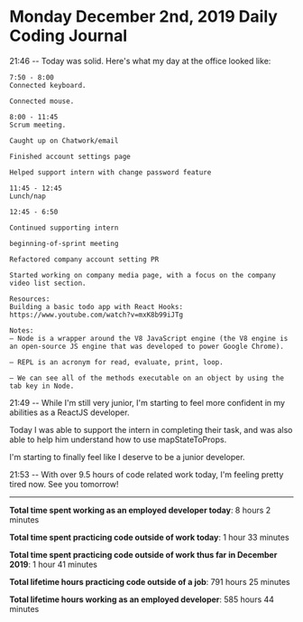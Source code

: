 # Monday December 2nd, 2019 Daily Coding Journal

21:46 -- Today was solid. Here's what my day at the office looked like:
```
7:50 - 8:00
Connected keyboard.

Connected mouse.

8:00 - 11:45
Scrum meeting.

Caught up on Chatwork/email

Finished account settings page

Helped support intern with change password feature

11:45 - 12:45
Lunch/nap

12:45 - 6:50

Continued supporting intern

beginning-of-sprint meeting

Refactored company account setting PR

Started working on company media page, with a focus on the company video list section.

Resources:
Building a basic todo app with React Hooks: https://www.youtube.com/watch?v=mxK8b99iJTg

Notes:
— Node is a wrapper around the V8 JavaScript engine (the V8 engine is an open-source JS engine that was developed to power Google Chrome).

— REPL is an acronym for read, evaluate, print, loop.

— We can see all of the methods executable on an object by using the tab key in Node.
```
21:49 -- While I'm still very junior, I'm starting to feel more confident in my abilities as a ReactJS developer.

Today I was able to support the intern in completing their task, and was also able to help him understand how to use mapStateToProps.

I'm starting to finally feel like I deserve to be a junior developer.

21:53 -- With over 9.5 hours of code related work today, I'm feeling pretty tired now. See you tomorrow!
___
**Total time spent working as an employed developer today**: 8 hours 2 minutes

**Total time spent practicing code outside of work today**: 1 hour 33 minutes

**Total time spent practicing code outside of work thus far in December 2019**: 1 hour 41 minutes

**Total lifetime hours practicing code outside of a job**: 791 hours 25 minutes

**Total lifetime hours working as an employed developer**: 585 hours 44 minutes